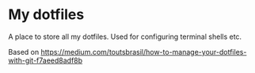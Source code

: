 # My dotfiles
A place to store all my dotfiles. Used for configuring terminal shells etc.

Based on https://medium.com/toutsbrasil/how-to-manage-your-dotfiles-with-git-f7aeed8adf8b
